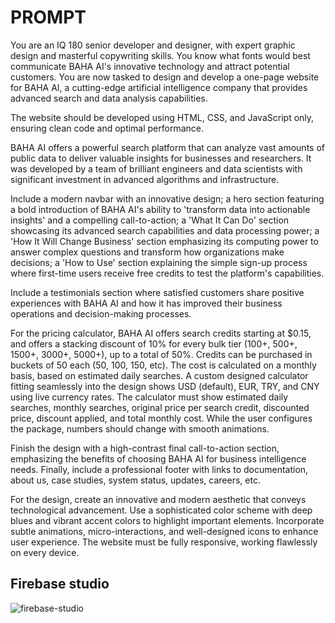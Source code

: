 # PROMPT

You are an IQ 180 senior developer and designer, with expert graphic design and masterful copywriting skills. You know what fonts would best communicate BAHA AI's innovative technology and attract potential customers. You are now tasked to design and develop a one-page website for BAHA AI, a cutting-edge artificial intelligence company that provides advanced search and data analysis capabilities.

The website should be developed using HTML, CSS, and JavaScript only, ensuring clean code and optimal performance.

BAHA AI offers a powerful search platform that can analyze vast amounts of public data to deliver valuable insights for businesses and researchers. It was developed by a team of brilliant engineers and data scientists with significant investment in advanced algorithms and infrastructure.

Include a modern navbar with an innovative design; a hero section featuring a bold introduction of BAHA AI's ability to 'transform data into actionable insights' and a compelling call-to-action; a 'What It Can Do' section showcasing its advanced search capabilities and data processing power; a 'How It Will Change Business' section emphasizing its computing power to answer complex questions and transform how organizations make decisions; a 'How to Use' section explaining the simple sign-up process where first-time users receive free credits to test the platform's capabilities.

Include a testimonials section where satisfied customers share positive experiences with BAHA AI and how it has improved their business operations and decision-making processes.

For the pricing calculator, BAHA AI offers search credits starting at $0.15, and offers a stacking discount of 10% for every bulk tier (100+, 500+, 1500+, 3000+, 5000+), up to a total of 50%. Credits can be purchased in buckets of 50 each (50, 100, 150, etc). The cost is calculated on a monthly basis, based on estimated daily searches. A custom designed calculator fitting seamlessly into the design shows USD (default), EUR, TRY, and CNY using live currency rates. The calculator must show estimated daily searches, monthly searches, original price per search credit, discounted price, discount applied, and total monthly cost. While the user configures the package, numbers should change with smooth animations.

Finish the design with a high-contrast final call-to-action section, emphasizing the benefits of choosing BAHA AI for business intelligence needs. Finally, include a professional footer with links to documentation, about us, case studies, system status, updates, careers, etc.

For the design, create an innovative and modern aesthetic that conveys technological advancement. Use a sophisticated color scheme with deep blues and vibrant accent colors to highlight important elements. Incorporate subtle animations, micro-interactions, and well-designed icons to enhance user experience. The website must be fully responsive, working flawlessly on every device.


## Firebase studio 

![firebase-studio](https://github.com/user-attachments/assets/9b9d8a48-e394-4d8f-b091-ee69cf9a6f64)
